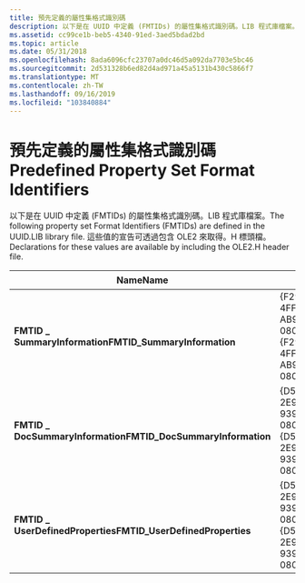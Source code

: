 ```yaml
---
title: 預先定義的屬性集格式識別碼
description: 以下是在 UUID 中定義 (FMTIDs) 的屬性集格式識別碼。LIB 程式庫檔案。 這些值的宣告可透過包含 OLE2 來取得。H 標頭檔。
ms.assetid: cc99ce1b-beb5-4340-91ed-3aed5bdad2bd
ms.topic: article
ms.date: 05/31/2018
ms.openlocfilehash: 8ada6096cfc23707a0dc46d5a092da7703e5bc46
ms.sourcegitcommit: 2d531328b6ed82d4ad971a45a5131b430c5866f7
ms.translationtype: MT
ms.contentlocale: zh-TW
ms.lasthandoff: 09/16/2019
ms.locfileid: "103840884"
---
```

# <a name="predefined-property-set-format-identifiers"></a><span data-ttu-id="0ebe6-104">預先定義的屬性集格式識別碼</span><span class="sxs-lookup"><span data-stu-id="0ebe6-104">Predefined Property Set Format Identifiers</span></span>

<span data-ttu-id="0ebe6-105">以下是在 UUID 中定義 (FMTIDs) 的屬性集格式識別碼。LIB 程式庫檔案。</span><span class="sxs-lookup"><span data-stu-id="0ebe6-105">The following property set Format Identifiers (FMTIDs) are defined in the UUID.LIB library file.</span></span> <span data-ttu-id="0ebe6-106">這些值的宣告可透過包含 OLE2 來取得。H 標頭檔。</span><span class="sxs-lookup"><span data-stu-id="0ebe6-106">Declarations for these values are available by including the OLE2.H header file.</span></span>



| <span data-ttu-id="0ebe6-107">Name</span><span class="sxs-lookup"><span data-stu-id="0ebe6-107">Name</span></span>                             | <span data-ttu-id="0ebe6-108">值</span><span class="sxs-lookup"><span data-stu-id="0ebe6-108">Value</span></span>                                  | <span data-ttu-id="0ebe6-109">使用方式</span><span class="sxs-lookup"><span data-stu-id="0ebe6-109">Usage</span></span>                                                                                                                            |
|----------------------------------|----------------------------------------|----------------------------------------------------------------------------------------------------------------------------------|
| <span data-ttu-id="0ebe6-110">**FMTID \_ SummaryInformation**</span><span class="sxs-lookup"><span data-stu-id="0ebe6-110">**FMTID\_SummaryInformation**</span></span>    | <span data-ttu-id="0ebe6-111">{F29F85E0-4FF9-1068-AB91-08002B27B3D9}</span><span class="sxs-lookup"><span data-stu-id="0ebe6-111">{F29F85E0-4FF9-1068-AB91-08002B27B3D9}</span></span> | [<span data-ttu-id="0ebe6-112">摘要資訊屬性集</span><span class="sxs-lookup"><span data-stu-id="0ebe6-112">The Summary Information Property Set</span></span>](the-summary-information-property-set.md)                                                 |
| <span data-ttu-id="0ebe6-113">**FMTID \_ DocSummaryInformation**</span><span class="sxs-lookup"><span data-stu-id="0ebe6-113">**FMTID\_DocSummaryInformation**</span></span> | <span data-ttu-id="0ebe6-114">{D5CDD502-2E9C-101B-9397-08002B2CF9AE}</span><span class="sxs-lookup"><span data-stu-id="0ebe6-114">{D5CDD502-2E9C-101B-9397-08002B2CF9AE}</span></span> | [<span data-ttu-id="0ebe6-115">DocumentSummaryInformation 和使用者設定的屬性集</span><span class="sxs-lookup"><span data-stu-id="0ebe6-115">The DocumentSummaryInformation and UserDefined Property Sets</span></span>](the-documentsummaryinformation-and-userdefined-property-sets.md) |
| <span data-ttu-id="0ebe6-116">**FMTID \_ UserDefinedProperties**</span><span class="sxs-lookup"><span data-stu-id="0ebe6-116">**FMTID\_UserDefinedProperties**</span></span> | <span data-ttu-id="0ebe6-117">{D5CDD505-2E9C-101B-9397-08002B2CF9AE}</span><span class="sxs-lookup"><span data-stu-id="0ebe6-117">{D5CDD505-2E9C-101B-9397-08002B2CF9AE}</span></span> | [<span data-ttu-id="0ebe6-118">DocumentSummaryInformation 和使用者設定的屬性集</span><span class="sxs-lookup"><span data-stu-id="0ebe6-118">The DocumentSummaryInformation and UserDefined Property Sets</span></span>](the-documentsummaryinformation-and-userdefined-property-sets.md) |



 

 

 





